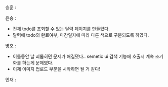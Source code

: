승훈 :

은송 :  
- 전체 todo를 조회할 수 있는 달력 페이지를 만들었다.  
- 달력에 todo의 완료여부, 마감일자에 따라 다른 색으로 구분되도록 하였다. 

명호 :  
- 이틀동안 날 괴롭히던 문제가 해결됏다.. semetic ui 검색 기능에 호출시 계속 초기화를 하는게 문제였다.
- 이제 이미지 업로드 부분을 시작하면 될 거 같다!

민재 :
